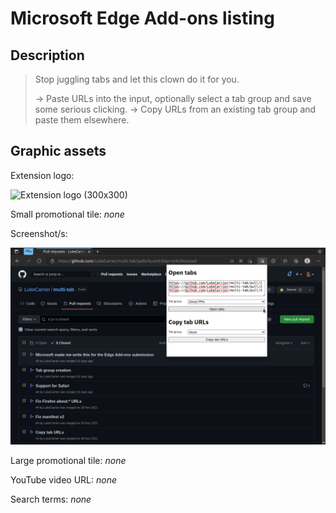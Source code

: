 # Microsoft Edge Add-ons listing

## Description

> Stop juggling tabs and let this clown do it for you.
>
> -> Paste URLs into the input, optionally select a tab group and save some serious clicking.
> -> Copy URLs from an existing tab group and paste them elsewhere.

## Graphic assets

Extension logo:

![Extension logo (300x300)](../store-icon-300.png)

Small promotional tile: _none_

Screenshot/s:

![Screenshot](screenshot.png)

Large promotional tile: _none_

YouTube video URL: _none_

Search terms: _none_
